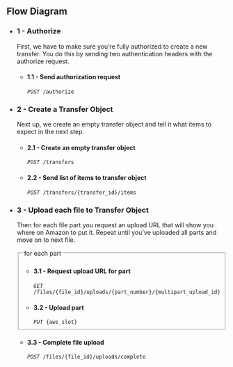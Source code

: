 ## Flow Diagram

<section class="flow-diagram">
  <ul>
    <li class="flow-diagram__section">
      <h3>1 - Authorize</h3>
      <p>First, we have to make sure you’re fully authorized to create a new transfer. You do this by sending two authentication headers with the authorize request.</p>
      <ul>
        <li class="flow-diagram__item">
          <h4>1.1 - Send authorization request</h4>
          <code><em>POST</em> /authorize</code>
        </li>
      </ul>
    </li>
    <li class="flow-diagram__section">
      <h3>2 - Create a Transfer Object</h3>
      <p>Next up, we create an empty transfer object and tell it what items to expect in the next step.</p>
      <ul>
        <li class="flow-diagram__item">
          <h4>2.1 - Create an empty transfer object</h4>
          <code><em>POST</em> /transfers</code>
        </li>
        <li class="flow-diagram__item">
          <h4>2.2 - Send list of items to transfer object</h4>
          <code><em>POST</em> /transfers/{transfer_id}/items</code>
        </li>
      </ul>
    </li>
    <li class="flow-diagram__section">
      <h3>3 - Upload each file to Transfer Object</h3>
      <p>Then for each file part you request an upload URL that will show you where on Amazon to put it. Repeat until you’ve uploaded all parts and move on to next file.</p>
      <fieldset>
        <legend>for each part</legend>
        <ul>
          <li class="flow-diagram__item">
            <h4>3.1 - Request upload URL for part</h4>
            <code><em>GET</em> /files/{file_id}/uploads/{part_number}/{multipart_upload_id}</code>
          </li>
          <li class="flow-diagram__item">
            <h4>3.2 - Upload part</h4>
            <code><em>PUT</em> {aws_slot}</code>
          </li>
        </ul>
      </fieldset>
      <ul>
        <li class="flow-diagram__item">
          <h4>3.3 - Complete file upload</h4>
          <code><em>POST</em> /files/{file_id}/uploads/complete</code>
        </li>
      </ul>
    </li>
  </ul>
</section>
